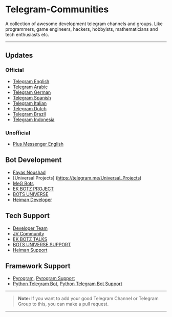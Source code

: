 # Telegram-Communities

A collection of awesome development telegram channels and groups. Like programmers, game engineers, hackers, hobbyists, mathematicians and tech enthusiasts etc.

---

## Updates

### Official

- [Telegram English](https://telegram.me/Telegram)
- [Telegram Arabic](https://telegram.me/TelegramArabia)
- [Telegram German](https://telegram.me/TelegramDE)
- [Telegram Spanish](https://telegram.me/TelegramES)
- [Telegram Italian](https://telegram.me/TelegramIT)
- [Telegram Dutch](https://telegram.me/TelegramNL)
- [Telegram Brazil](https://telegram.me/TelegramBR)
- [Telegram Indonesia](https://telegram.me/Telegramindonesia)

### Unofficial

- [Plus Messenger English](https://telegram.me/plusmsgrchat)

## Bot Development 

- [Fayas Noushad](https://telegram.me/FayasNoushad)
- [Universal Projects] (https://telegram.me/Universal_Projects)
- [MeG Bots](https://telegram.dog/MeGBots)
- [EK BOTZ PROJECT](https://telegram.me/EKBOTZ_UPDATE)
- [BOTS UNIVERSE](https://telegram.me/Bots_universe)
- [Heiman Developer](https://telegram.dog/HeimanSupports)

## Tech Support 

- [Developer Team](https://telegram.me/TheDeveloperTeam)
- [JV Community](https://t.me/JV_Community)
- [EK BOTZ TALKS](https://telegram.me/ekbotz_support)
- [BOTS UNIVERSE SUPPORT](https://telegram.me/venilabots1)
- [Heiman Support](https://telegram.dog/HeimanSupport)

## Framework Support

- [Pyrogram](https://telegram.me/Pyrogram), [Pyrogram Support](https://telegram.me/PyrogramChat)
- [Python Telegram Bot](https://telegram.me/pythontelegrambotchannel), [Python Telegram Bot Support](https://telegram.me/pythontelegrambotgroup)

---

> **Note:** If you want to add your good Telegram Channel or Telegram Group to this, you can make a pull request.

---
